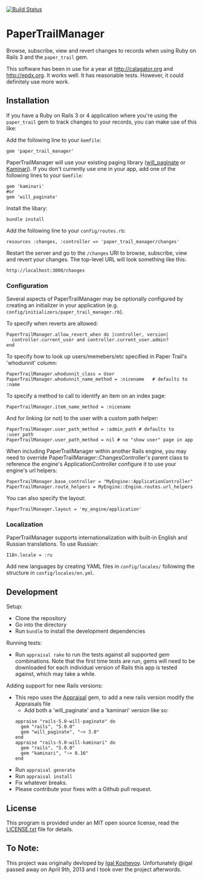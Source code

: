 [![Build Status](https://secure.travis-ci.org/fusion94/paper_trail_manager.png)](http://travis-ci.org/fusion94/paper_trail_manager)

# PaperTrailManager

Browse, subscribe, view and revert changes to records when using Ruby on Rails 3 and the `paper_trail` gem.

This software has been in use for a year at http://calagator.org and http://epdx.org. It works well. It has reasonable tests. However, it could definitely use more work.

## Installation

If you have a Ruby on Rails 3 or 4 application where you're using the `paper_trail` gem to track changes to your records, you can make use of this like:

Add the following line to your `Gemfile`:

    gem 'paper_trail_manager'

PaperTrailManager will use your existing paging library ([will_paginate](https://github.com/mislav/will_paginate) or [Kaminari](https://github.com/amatsuda/kaminari)).  If you don't currently use one in your app, add one of the following lines to your `Gemfile`:

    gem 'kaminari'
    #or
    gem 'will_paginate'

Install the libary:

    bundle install

Add the following line to your `config/routes.rb`:

    resources :changes, :controller => 'paper_trail_manager/changes'

Restart the server and go to the `/changes` URI to browse, subscribe, view and revert your changes. The top-level URL will look something like this:

    http://localhost:3000/changes

### Configuration

Several aspects of PaperTrailManager may be optionally configured
by creating an initializer in your application
(e.g. `config/initializers/paper_trail_manager.rb`).

To specify when reverts are allowed:

    PaperTrailManager.allow_revert_when do |controller, version|
      controller.current_user and controller.current_user.admin?
    end

To specify how to look up users/memebers/etc specified in Paper Trail's 'whodunnit' column:

    PaperTrailManager.whodunnit_class = User
    PaperTrailManager.whodunnit_name_method = :nicename   # defaults to :name

To specify a method to call to identify an item on an index page:

    PaperTrailManager.item_name_method = :nicename

And for linking (or not) to the user with a custom path helper:

    PaperTrailManager.user_path_method = :admin_path # defaults to :user_path
    PaperTrailManager.user_path_method = nil # no "show user" page in app

When including PaperTrailManager within another Rails engine, you may need to
override PaperTrailManager::ChangesController's parent class to reference the
engine's ApplicationController configure it to use your engine's url helpers:

    PaperTrailManager.base_controller = "MyEngine::ApplicationController"
    PaperTrailManager.route_helpers = MyEngine::Engine.routes.url_helpers

You can also specify the layout:

    PaperTrailManager.layout = 'my_engine/application'

### Localization

PaperTrailManager supports internationalization with built-in English and Russian translations. To use Russian:

    I18n.locale = :ru

Add new languages by creating YAML files in `config/locales/` following the structure in `config/locales/en.yml`.

## Development

Setup:

* Clone the repository
* Go into the directory
* Run `bundle` to install the development dependencies

Running tests:

* Run `appraisal rake` to run the tests against all supported gem combinations. Note that the first time tests are run, gems will need to be downloaded for each individual version of Rails this app is tested against, which may take a while.

Adding support for new Rails versions:

* This repo uses the [Appraisal](https://github.com/thoughtbot/appraisal) gem, to add a new rails version modify the Appraisals file
  - Add both a 'will_paginate' and a 'kaminari' version like so:
  ```
  appraise "rails-5.0-will-paginate" do
    gem "rails", "5.0.0"
    gem "will_paginate", "~> 3.0"
  end
  appraise "rails-5.0-will-kaminari" do
    gem "rails", "5.0.0"
    gem "kaminari", "~> 0.16"
  end
  ```
* Run `appraisal generate`
* Run `appraisal install`
* Fix whatever breaks.
* Please contribute your fixes with a Github pull request.

## License

This program is provided under an MIT open source license, read the [LICENSE.txt](http://github.com/igal/paper_trail_manager/blob/master/LICENSE.txt) file for details.

## To Note:

This project was originally devloped by [Igal Koshevoy](http://github.com/igal). Unfortunately @igal passed away on April 9th, 2013 and I took over the project afterwords.
